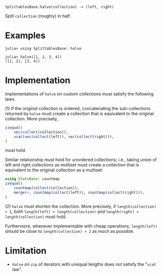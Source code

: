     SplittablesBase.halve(collection) -> (left, right)

Split `collection` (roughly) in half.

# Examples
```jldoctest
julia> using SplittablesBase: halve

julia> halve([1, 2, 3, 4])
([1, 2], [3, 4])
```

# Implementation

Implementations of `halve` on custom collections must satisfy the
following laws.

(1) If the original collection is ordered, concatenating the
sub-collections returned by `halve` must create a collection that is
equivalent to the original collection.  More precisely,

```julia
isequal(
    vec(collect(collection)),
    vcat(vec(collect(left)), vec(collect(right))),
)
```

must hold.

Similar relationship must hold for unordered collections; i.e., taking
union of left and right collections as multiset must create a
collection that is equivalent to the original collection as a
multiset:

```julia
using StatsBase: countmap
isequal(
    countmap(collect(collection)),
    merge(+, countmap(collect(left)), countmap(collect(right))),
)
```

(2) `halve` must shorten the collection.  More precisely, if
`length(collection) > 1`, both `length(left) < length(collection)` and
`length(right) < length(collection)` must hold.

Furthermore, whenever implementable with cheap operations,
`length(left)` should be close to `length(collection) ÷ 2` as much as
possible.

# Limitation

* `halve` on `zip` of iterators with unequal lengths does not satisfy
  the "`vcat` law".

